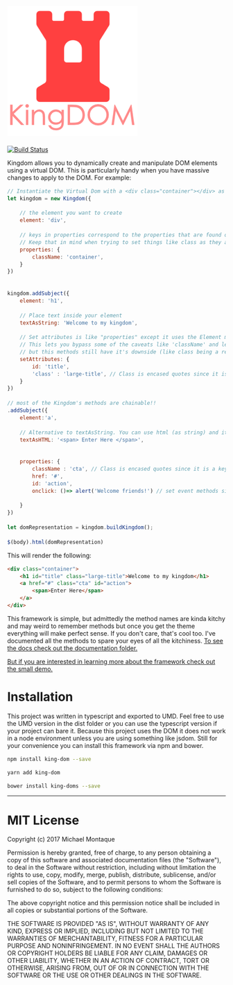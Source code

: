 
![Kindom Logo](https://github.com/montaque22/KingDOM/blob/master/artifacts/kindgom_logo.png "KingDOM")
---
[![Build Status](https://travis-ci.org/montaque22/KingDOM.svg?branch=master)](https://travis-ci.org/montaque22/KingDOM)


Kingdom allows you to dynamically create and manipulate DOM elements using a virtual DOM. 
This is particularly handy when you have massive changes to apply to the DOM. For example:

```javascript
// Instantiate the Virtual Dom with a <div class="container"></div> as the root
let kingdom = new Kingdom({
    
    // the element you want to create
    element: 'div',
    
    // keys in properties correspond to the properties that are found on HTML elements
    // Keep that in mind when trying to set things like class as they are called className
    properties: {
        className: 'container',
    }
})


kingdom.addSubject({
    element: 'h1',
    
    // Place text inside your element
    textAsString: 'Welcome to my kingdom',
    
    // Set attributes is like "properties" except it uses the Element method setAttribute
    // This lets you bypass some of the caveats like 'className' and lets you set properties like you are used to seeing
    // but this methods still have it's downside (like class being a reserved keyword and needs to be encased in quotes
    setAttributes: {
        id: 'title',
        'class' : 'large-title', // Class is encased quotes since it is a key word
    }
})

// most of the Kingdom's methods are chainable!!
.addSubject({
    element:'a',
    
    // Alternative to textAsString. You can use html (as string) and it will act as your inner content
    textAsHTML: '<span> Enter Here </span>',
    
   
    properties: {
        className : 'cta', // Class is encased quotes since it is a key word
        href: '#',
        id: 'action',
        onclick: ()=> alert('Welcome friends!') // set event methods since if they are part of the element's properties.
      
    }
})

let domRepresentation = kingdom.buildKingdom();

$(body).html(domRepresentation)
```
This will render the following:
```html
<div class="container">
    <h1 id="title" class="large-title">Welcome to my kingdom</h1>
    <a href="#" class="cta" id="action">
        <span>Enter Here</span>
    </a>
</div>
```


This framework is simple, but admittedly the method names are kinda kitchy and may weird to remember methods but 
once you get the theme everything will make perfect sense. If you don't care, that's cool too. I've documented all the 
methods to spare your eyes of all the kitchiness. [To see the docs check out the documentation folder.](./documentation/index.html)
  
  [But if you are interested in learning more about the framework check out the small demo.]() 
  
  
  # Installation
  
  This project was written in typescript and exported to UMD. Feel free to use the UMD version in the dist folder or 
  you can use the typescript version if your project can bare it. Because this project uses the DOM it does not work 
  in a node environment unless you are using something like jsdom. Still for your convenience you can install this 
  framework via npm and bower.
  
  
```bash
npm install king-dom --save
```

```bash
yarn add king-dom 
```


```bash
bower install king-doms --save
```
  

---
# MIT License

Copyright (c) 2017 Michael Montaque

Permission is hereby granted, free of charge, to any person obtaining a copy
of this software and associated documentation files (the "Software"), to deal
in the Software without restriction, including without limitation the rights
to use, copy, modify, merge, publish, distribute, sublicense, and/or sell
copies of the Software, and to permit persons to whom the Software is
furnished to do so, subject to the following conditions:

The above copyright notice and this permission notice shall be included in all
copies or substantial portions of the Software.

THE SOFTWARE IS PROVIDED "AS IS", WITHOUT WARRANTY OF ANY KIND, EXPRESS OR
IMPLIED, INCLUDING BUT NOT LIMITED TO THE WARRANTIES OF MERCHANTABILITY,
FITNESS FOR A PARTICULAR PURPOSE AND NONINFRINGEMENT. IN NO EVENT SHALL THE
AUTHORS OR COPYRIGHT HOLDERS BE LIABLE FOR ANY CLAIM, DAMAGES OR OTHER
LIABILITY, WHETHER IN AN ACTION OF CONTRACT, TORT OR OTHERWISE, ARISING FROM,
OUT OF OR IN CONNECTION WITH THE SOFTWARE OR THE USE OR OTHER DEALINGS IN THE
SOFTWARE.
